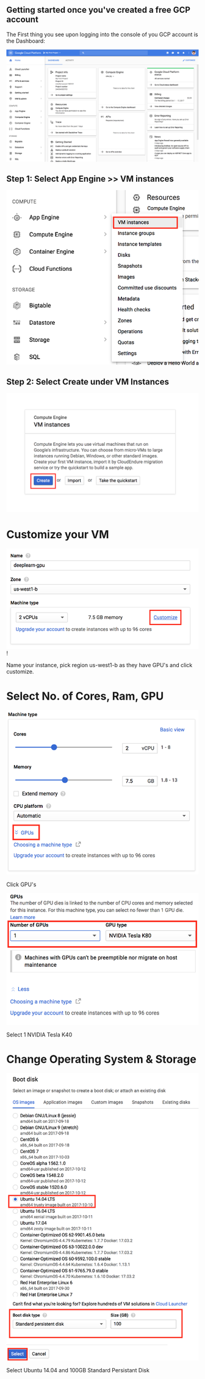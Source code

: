 ## Getting started once you've created a free GCP account



The First thing you see upon logging into the console of you GCP account is the Dashboard:




<kbd>
  <img src="/0_after_creating_instance.png">
</kbd>




## Step 1: Select App Engine >> VM instances


<kbd>
  <img src="/1_vm_instance.png">
</kbd>



## Step 2: Select Create under VM Instances

<kbd>
  <img src="/2_create_instance.png">
</kbd>

# Customize your VM

<kbd>
  <img src="/3_name_customize.png">
</kbd>!

Name your instance, pick region us-west1-b as they have GPU's and click customize.

# Select No. of Cores, Ram, GPU

<kbd>
  <img src="/4_gpu.png">
</kbd>

Click GPU's

<kbd>
  <img src="/4_1_gpu.png">
</kbd>

Select 1 NVIDIA Tesla K40

# Change Operating System & Storage

<kbd>
  <img src="/6_os_100_gb.png">
</kbd>

Select Ubuntu 14.04 and 100GB Standard Persistant Disk



